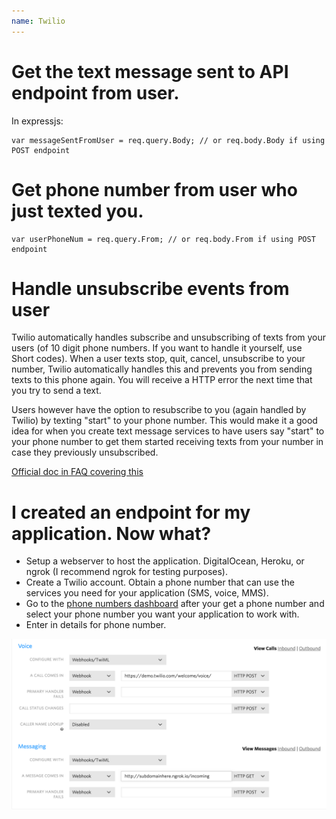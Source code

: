 ```yaml
---
name: Twilio
---
```


# Get the text message sent to API endpoint from user.

In expressjs:

```
var messageSentFromUser = req.query.Body; // or req.body.Body if using POST endpoint
```

# Get phone number from user who just texted you.

```
var userPhoneNum = req.query.From; // or req.body.From if using POST endpoint
```

# Handle unsubscribe events from user

Twilio automatically handles subscribe and unsubscribing of texts from your users (of 10 digit phone numbers. If you want to handle it yourself, use Short codes). When a user texts stop, quit, cancel, unsubscribe to your number, Twilio automatically handles this and prevents you from sending texts to this phone again. You will receive a HTTP error the next time that you try to send a text.

Users however have the option to resubscribe to you (again handled by Twilio) by texting "start" to your phone number. This would make it a good idea for when you create text message services to have users say "start" to your phone number to get them started receiving texts from your number in case they previously unsubscribed.

[Official doc in FAQ covering this](https://www.twilio.com/help/faq/sms/can-you-customize-the-helpstop-messages-for-sms-filtering)

# I created an endpoint for my application. Now what?

* Setup a webserver to host the application. DigitalOcean, Heroku, or ngrok (I recommend ngrok for testing purposes).
* Create a Twilio account. Obtain a phone number that can use the services you need for your application (SMS, voice, MMS).
* Go to the [phone numbers dashboard](https://www.twilio.com/console/phone-numbers/dashboard) after your get a phone number and select your phone number you want your application to work with.
* Enter in details for phone number.

![](/images/twilio_config_phone_num.png)
